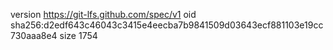 version https://git-lfs.github.com/spec/v1
oid sha256:d2edf643c46043c3415e4eecba7b9841509d03643ecf881103e19cc730aaa8e4
size 1754
